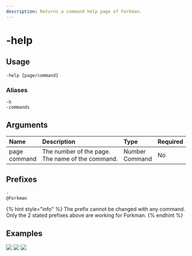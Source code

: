 ```yaml
---
description: Returns a command help page of Forkman.
---
```


# -help

## Usage

```
-help {page/command}
```

### Aliases
```
-h
-commands
```

## Arguments

| Name | Description             | Type   | Required |
| :---- | :----------------------- | :------ | :-------- |
| page <br>command | The number of the page. <br>The name of the command. | Number <br>Command | No       |

## Prefixes

```
-
@Forkman
```

{% hint style="info" %}
The prefix cannot be changed with any command. Only the 2 stated prefixes above are working for Forkman.
{% endhint %}

## Examples
![](https://user-images.githubusercontent.com/111157596/235347639-969b58a5-6ece-4af9-a4b1-10120f211775.png)
![](https://user-images.githubusercontent.com/111157596/235347760-a3b526a2-02b8-4443-8861-517040f45cdc.png)
![](https://user-images.githubusercontent.com/111157596/235347650-8c74592e-5c60-4175-86ae-908a9ac97c11.png)

